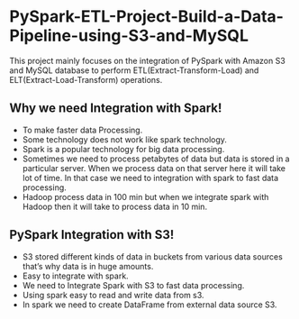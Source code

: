 # PySpark-ETL-Project-Build-a-Data-Pipeline-using-S3-and-MySQL
This project mainly focuses on the integration of PySpark with Amazon S3 and MySQL database to perform ETL(Extract-Transform-Load) and ELT(Extract-Load-Transform) operations.   

##  Why we need Integration with Spark!

   - To make faster data Processing.
   - Some technology does not work like spark technology.
   - Spark is a popular technology for big data processing.
   - Sometimes we need to process petabytes of data but data is stored in a particular server. When we process data on that          server here it will take lot of time. In that case we need to integration with spark to fast data processing.
   - Hadoop process data in 100 min but when we integrate spark with Hadoop then it will take to process data in 10 min.
   
 ##  PySpark Integration with S3!
 
   - S3 stored different kinds of data in buckets from various data sources that’s why data is in huge amounts.
   -  Easy to integrate with spark.
   -  We need to Integrate Spark with S3 to fast data processing.
   -  Using spark easy to read and write data from s3.
   -  In spark we need to create DataFrame from external data source S3.




